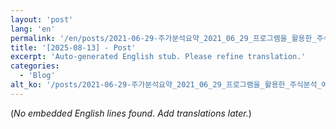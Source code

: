 ```yaml
---
layout: 'post'
lang: 'en'
permalink: '/en/posts/2021-06-29-주가분석요약_2021_06_29_프로그램을_활용한_주식분석_예상결과_09_49_56/'
title: '[2025-08-13] - Post'
excerpt: 'Auto-generated English stub. Please refine translation.'
categories:
  - 'Blog'
alt_ko: '/posts/2021-06-29-주가분석요약_2021_06_29_프로그램을_활용한_주식분석_예상결과_09_49_56/'
---
```


(*No embedded English lines found. Add translations later.*)
